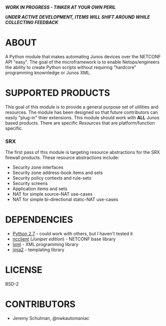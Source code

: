 ___WORK IN PROGRESS - TINKER AT YOUR OWN PERIL___

___UNDER ACTIVE DEVELOPMENT, ITEMS WILL SHIFT AROUND WHILE COLLECTING FEEDBACK___


# ABOUT

A Python module that makes automating Junos devices over the NETCONF API "easy".  The goal of the microframework is to enable Netops/engineers the ability to create Python scripts without requiring "hardcore" programming knownledge or Junos XML.

# SUPPORTED PRODUCTS

This goal of this module is to provide a general purpose set of utilities and resources.  The module has been designed so that future contributors can easily "plug-in" thier extensions.  This module should work with __ALL__ Junos based products.  There are specific _Resources_ that are platform/function specific.

### SRX

The first pass of this module is targeting resource abstractions for the SRX firewall products.  These resource abstractions include:

 * Security zone interfaces
 * Security zone address-book items and sets
 * Security policy contexts and rule-sets
 * Security screens
 * Application items and sets
 * NAT for simple source-NAT use-cases
 * NAT for simple bi-directional static-NAT use-cases
 

# DEPENDENCIES

  * [Python 2.7](http://www.python.org/) - could work with others, but I haven't tested it
  * [ncclient](https://github.com/juniper/ncclient) (_Juniper edition_) - NETCONF base library
  * [lxml](http://lxml.de/index.html) - XML programming library
  * [jinja2](http://jinja.pocoo.org/docs) - templating library

# LICENSE

  BSD-2
  
# CONTRIBUTORS

  - Jeremy Schulman, @nwkautomaniac
